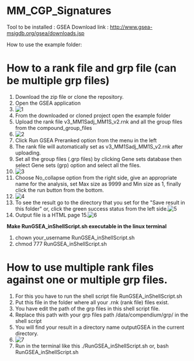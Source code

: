 # MM_CGP_Signatures
Tool to be installed : GSEA
Download link : http://www.gsea-msigdb.org/gsea/downloads.jsp

How to use the example folder:
# How to a rank file and grp file (can be multiple grp files)
1. Download the zip file or clone the repository.
2. Open the GSEA application
3. ![1](https://user-images.githubusercontent.com/34687633/131396186-ce783a0e-3159-4ccc-8ed3-3308746e7b1e.png)
4. From the downloaded or cloned project open the example folder
5. Upload the rank file v3_MM1Sadj_MM1S_v2.rnk and all the group files from the compound_group_files
6. ![2](https://user-images.githubusercontent.com/34687633/131397159-746bd0e7-e74e-49c2-9f60-bf929a4629f5.png)
7. Click Run GSEA Preranked option from the menu in the left 
8. The rank file will automatically set as v3_MM1Sadj_MM1S_v2.rnk after uploading.
9. Set all the group files (.grp files) by clicking Gene sets database then select Gene sets (grp) option and select all the files. 
10. ![3](https://user-images.githubusercontent.com/34687633/131398595-e4ef9912-1175-431f-9093-cb39f1327811.png)
11. Choose No_collapse option from the right side, give an appropriate name for the analysis, set Max size as 9999 and Min size as 1, finally click the run button from the bottom.
12. ![4](https://user-images.githubusercontent.com/34687633/131399332-5adcb191-9d71-4777-90ab-d7ab42b0002e.png)
13. To see the result go to the directory that you set for the "Save result in this folder" or, click the green success status from the left side.![5](https://user-images.githubusercontent.com/34687633/131399988-67c2c8f5-2fc0-46a9-956c-582268dcb0fd.png)
14. Output file is a HTML page 
15.![6](https://user-images.githubusercontent.com/34687633/131400299-768af2c5-f134-4595-a37c-da16d98dd650.png)


**Make RunGSEA_inShellScript.sh executable in the linux terminal**

1. chown your_username RunGSEA_inShellScript.sh
2. chmod 777 RunGSEA_inShellScript.sh

# How to use multiple rank files against one or multiple grp files.

1. For this you have to run the shell script file RunGSEA_inShellScript.sh
2. Put this file in the folder where all your .rnk (rank file) files exist.
3. You have edit the path of the grp files in this shell script file.
4. Replace this path with your grp files path /data/compendium/grp/ in the shell script
5. You will find your result in a directory name outputGSEA in the current directory.
6. ![7](https://user-images.githubusercontent.com/34687633/131409160-a5895d51-8fbb-4683-b8c3-79e7b45e3b5e.png)
7. Run in the terminal like this 
./RunGSEA_inShellScript.sh 
or,
bash RunGSEA_inShellScript.sh 





